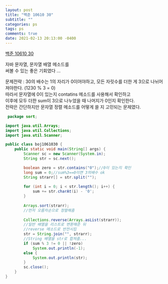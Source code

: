 ```yaml
---
layout: post
title: "백준 10610 30"
subtitle: ""
categories: ps
tags: ps
comments: true
date: 2021-02-13 20:13:00 -0400
---
```


[백준 10610 30](boj.kr/10610)  

자바 문자열, 문자열 배열 메소드를  
써볼 수 있는 좋은 기회였다 ...

문제전략 : 30의 배수는 1의 자리가 0이어야하고, 모든 자릿수를 더한 게 3으로 나뉘어져야한다.  (1230 % 3 = 0)  
따라서 문자열에 0이 있는지 contatins 메소드를 사용해서 확인하고  
이후에 모두 더한 sum이 3으로 나누었을 때 나머지가 0인지 확인한다.  
전략은 간단하지만 문자열 정렬 메소드를 어떻게 쓸 지 고민되는 문제였다.  



```java 
 package sort;

import java.util.Arrays;
import java.util.Collections;
import java.util.Scanner;

public class boj1061030 {
	public static void main(String[] args) {
		Scanner sc = new Scanner(System.in);
		String str = sc.next();

		boolean zero = str.contains("0");//0이 있는지 확인
		long sum = 0;//sum%3==0이면 3의배수 ok
		String strarr[] = str.split("");
	
		for (int i = 0; i < str.length(); i++) {
			sum += str.charAt(i) - '0';
		}
		
		Arrays.sort(strarr);
		//먼저 오름차순으로 정렬해줌
		
		Collections.reverse(Arrays.asList(strarr));
		//일반 배열을 리스트로 변환해준 뒤
		//reverse 메소드로 반전시킴
		str = String.join("", strarr);
		//String 배열을 str로 합쳐줌...
		if (sum % 3 != 0 || !zero)
			System.out.println(-1);
		else {
	        System.out.println(str);
		}
		sc.close();
	}
}



```